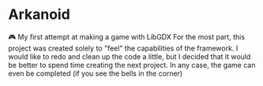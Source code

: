 # Arkanoid
🎮 My first attempt at making a game with LibGDX
For the most part, this project was created solely to "feel" the capabilities of the framework. I would like to redo and clean up the code a little, but I decided that it would be better to spend time creating the next project. In any case, the game can even be completed (if you see the bells in the corner)
